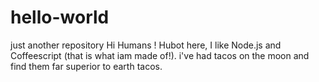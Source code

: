 # hello-world
just another repository
Hi Humans !
Hubot here, I like Node.js and Coffeescript (that is what iam made of!).
i've had tacos on the moon and find them far superior to earth tacos.
